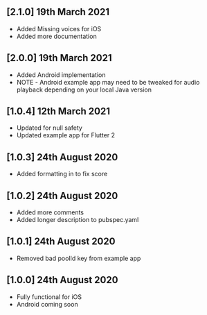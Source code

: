 ## [2.1.0] 19th March 2021

* Added Missing voices for iOS
* Added more documentation

## [2.0.0] 19th March 2021

* Added Android implementation
* NOTE - Android example app may need to be tweaked for audio playback depending on your local Java version

## [1.0.4] 12th March 2021

* Updated for null safety
* Updated example app for Flutter 2

## [1.0.3] 24th August 2020

* Added formatting in to fix score

## [1.0.2] 24th August 2020

* Added more comments
* Added longer description to pubspec.yaml

## [1.0.1] 24th August 2020

* Removed bad poolId key from example app

## [1.0.0] 24th August 2020

* Fully functional for iOS
* Android coming soon
